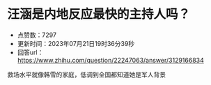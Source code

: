 # 汪涵是内地反应最快的主持人吗？
- 点赞数：7297
- 更新时间：2023年07月21日19时36分39秒
- 回答url：https://www.zhihu.com/question/22247063/answer/3129166834
<body>
 <p data-pid="bA61HXKD">救场水平就像韩雪的家庭，低调到全国都知道她是军人背景</p>
</body>
